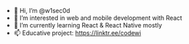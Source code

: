 - 👋 Hi, I’m @w1sec0d
- 👀 I’m interested in web and mobile development with React
- 🌱 I’m currently learning React & React Native mostly
- 📫 Educative project: https://linktr.ee/codewi

<!---
w1sec0d/w1sec0d is a ✨ special ✨ repository because its `README.md` (this file) appears on your GitHub profile.
You can click the Preview link to take a look at your changes.
--->
